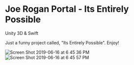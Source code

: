 # Joe Rogan Portal - Its Entirely Possible
Unity 3D &amp; Swift

Just a funny project called, "Its Entirely Possible". Enjoy! 

![Screen Shot 2019-06-16 at 6 45 36 PM](https://user-images.githubusercontent.com/43025563/59570509-24815e00-9067-11e9-9ce8-25867216a01a.png)
![Screen Shot 2019-06-16 at 6 45 57 PM](https://user-images.githubusercontent.com/43025563/59570510-26e3b800-9067-11e9-81ec-9463c08756db.png)
